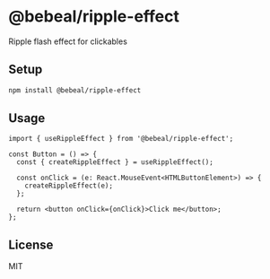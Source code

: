 # @bebeal/ripple-effect

Ripple flash effect for clickables

## Setup

```bash
npm install @bebeal/ripple-effect
```

## Usage

```tsx
import { useRippleEffect } from '@bebeal/ripple-effect';

const Button = () => {
  const { createRippleEffect } = useRippleEffect();

  const onClick = (e: React.MouseEvent<HTMLButtonElement>) => {
    createRippleEffect(e);
  };

  return <button onClick={onClick}>Click me</button>;
};
```

## License

MIT
